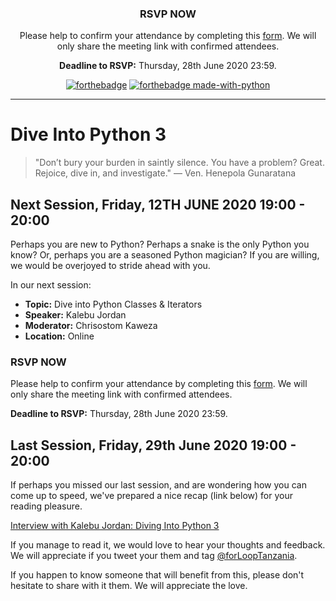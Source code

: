 <div align="center">

<h3>RSVP NOW</h3>

Please help to confirm your attendance by completing this [form](https://docs.google.com/forms/d/e/1FAIpQLSfZmpD6sMz3VMBumfcnjnQYX3UOJBkkS1DUZwBd4g2tXjkBGQ/viewform). We will only share the meeting link with confirmed attendees.

<strong>Deadline to RSVP:</strong> Thursday, 28th June 2020 23:59. 

[![forthebadge](https://forthebadge.com/images/badges/built-with-love.svg)](https://forthebadge.com)
[![forthebadge made-with-python](http://ForTheBadge.com/images/badges/made-with-python.svg)](https://www.python.org/)

</div>

---

# Dive Into Python 3

> "Don’t bury your burden in saintly silence. You have a problem? Great. Rejoice, dive in, and investigate." — Ven. Henepola Gunaratana 

## Next Session, Friday, 12TH JUNE 2020 19:00 - 20:00

Perhaps you are new to Python? Perhaps a snake is the only Python you know? Or, perhaps you are a seasoned Python magician? If you are willing, we would be overjoyed to stride ahead with you.

In our next session:

- **Topic:** Dive into Python Classes & Iterators
- **Speaker:** Kalebu Jordan
- **Moderator:** Chrisostom Kaweza 
- **Location:** Online

### RSVP NOW

Please help to confirm your attendance by completing this [form](https://docs.google.com/forms/d/e/1FAIpQLSfZmpD6sMz3VMBumfcnjnQYX3UOJBkkS1DUZwBd4g2tXjkBGQ/viewform). We will only share the meeting link with confirmed attendees.

**Deadline to RSVP:** Thursday, 28th June 2020 23:59. 

## Last Session, Friday, 29th June 2020 19:00 - 20:00

If perhaps you missed our last session, and are wondering how you can come up to speed, we've prepared a nice recap (link below) for your reading pleasure.

[Interview with Kalebu Jordan: Diving Into Python 3](https://medium.com/dive-into-python-3/interview-with-kalebu-jordan-diving-into-python-3-cb9498bdf798)

If you manage to read it, we would love to hear your thoughts and feedback. We will appreciate if you tweet your them and tag [@forLoopTanzania](https://twitter.com/@forLoopTanzania).

If you happen to know someone that will benefit from this, please don't hesitate to share with it them. We will appreciate the love. 
